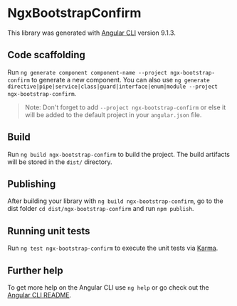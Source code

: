 # NgxBootstrapConfirm

This library was generated with [Angular CLI](https://github.com/angular/angular-cli) version 9.1.3.

## Code scaffolding

Run `ng generate component component-name --project ngx-bootstrap-confirm` to generate a new component. You can also use `ng generate directive|pipe|service|class|guard|interface|enum|module --project ngx-bootstrap-confirm`.
> Note: Don't forget to add `--project ngx-bootstrap-confirm` or else it will be added to the default project in your `angular.json` file. 

## Build

Run `ng build ngx-bootstrap-confirm` to build the project. The build artifacts will be stored in the `dist/` directory.

## Publishing

After building your library with `ng build ngx-bootstrap-confirm`, go to the dist folder `cd dist/ngx-bootstrap-confirm` and run `npm publish`.

## Running unit tests

Run `ng test ngx-bootstrap-confirm` to execute the unit tests via [Karma](https://karma-runner.github.io).

## Further help

To get more help on the Angular CLI use `ng help` or go check out the [Angular CLI README](https://github.com/angular/angular-cli/blob/master/README.md).
